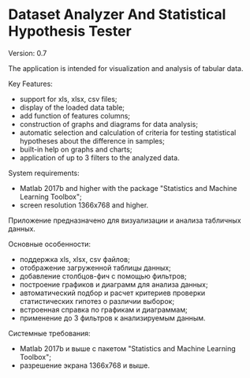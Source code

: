 Dataset Analyzer And Statistical Hypothesis Tester
==================================================

Version: 0.7

The application is intended for visualization and analysis of tabular data.

Key Features:
- support for xls, xlsx, csv files;
- display of the loaded data table;
- add function of features columns;
- construction of graphs and diagrams for data analysis;
- automatic selection and calculation of criteria for testing statistical hypotheses about the difference in samples;
- built-in help on graphs and charts;
- application of up to 3 filters to the analyzed data.


System requirements:
- Matlab 2017b and higher with the package "Statistics and Machine Learning Toolbox";
- screen resolution 1366x768 and higher.





Приложение предназначено для визуализации и анализа табличных данных.

Основные особенности:
- поддержка xls, xlsx, csv файлов;
- отображение загруженной таблицы данных;
- добавление столбцов-фич с помощью фильтров;
- построение графиков и диаграмм для анализа данных;
- автоматический подбор и расчет критериев проверки статистических гипотез о различии выборок;
- встроенная справка по графикам и диаграммам;
- применение до 3 фильтров к анализируемым данным.


Системные требования:
- Matlab 2017b и выше с пакетом "Statistics and Machine Learning Toolbox";
- разрешение экрана 1366х768 и выше.
